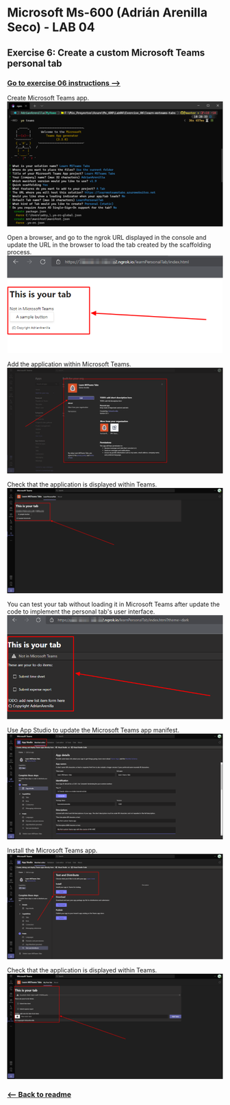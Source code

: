 # Microsoft Ms-600 (Adrián Arenilla Seco) - LAB 04


## Exercise 6: Create a custom Microsoft Teams personal tab
### [Go to exercise 06 instructions -->](07-Exercise-6-Create-a-custom-personal-tab.md)


Create Microsoft Teams app.
![](Evidences/Image07a.png)


Open a browser, and go to the ngrok URL displayed in the console and update the URL in the browser to load the tab created by the scaffolding process.
![](Evidences/Image07b.png)


Add the application within Microsoft Teams.
![](Evidences/Image07c.png)


Check that the application is displayed within Teams.
![](Evidences/Image07d.png)


You can test your tab without loading it in Microsoft Teams after update the code to implement the personal tab's user interface.
![](Evidences/Image07e.png)


Use App Studio to update the Microsoft Teams app manifest.
![](Evidences/Image07f.png)


Install the Microsoft Teams app.
![](Evidences/Image07g.png)


Check that the application is displayed within Teams.
![](Evidences/Image07h.png)


### [<-- Back to readme](../../../../)
